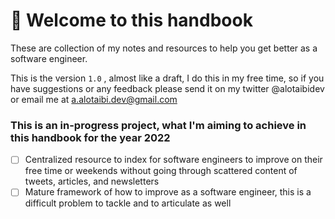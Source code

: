 
# 👋 Welcome to this handbook
These are collection of my notes and resources to help you get better as a software engineer.
  
This is the version `1.0` , almost like a draft, I do this in my free time, so if you have suggestions or any feedback please send it on my twitter @alotaibidev or email me at a.alotaibi.dev@gmail.com


### This is an in-progress project, what I'm aiming to achieve in this handbook for the year 2022

* [ ] Centralized resource to index for software engineers to improve on their free time or weekends without going through scattered content of tweets, articles, and newsletters
* [ ] Mature framework of how to improve as a software engineer, this is a difficult problem to tackle and to articulate as well
